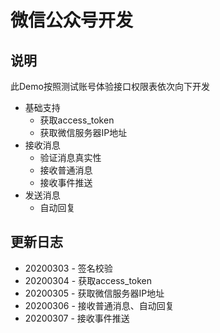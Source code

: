 # 微信公众号开发

## 说明
此Demo按照测试账号体验接口权限表依次向下开发
* 基础支持
    * 获取access_token
    * 获取微信服务器IP地址
* 接收消息
    * 验证消息真实性
    * 接收普通消息 
    * 接收事件推送  
* 发送消息
    * 自动回复     
## 更新日志
* 20200303 - 签名校验
* 20200304 - 获取access_token
* 20200305 - 获取微信服务器IP地址
* 20200306 - 接收普通消息、自动回复
* 20200307 - 接收事件推送

